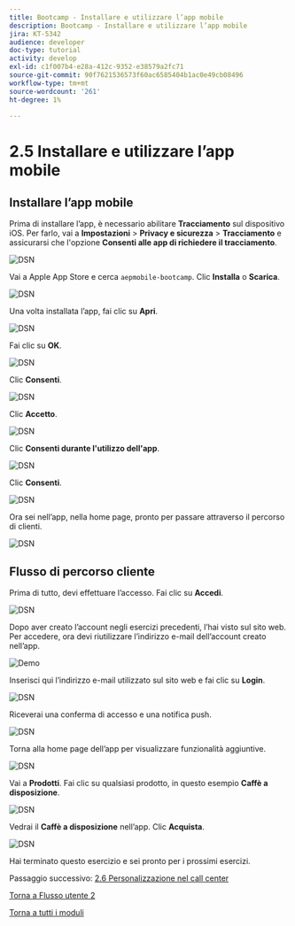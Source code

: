```yaml
---
title: Bootcamp - Installare e utilizzare l’app mobile
description: Bootcamp - Installare e utilizzare l’app mobile
jira: KT-5342
audience: developer
doc-type: tutorial
activity: develop
exl-id: c1f007b4-e28a-412c-9352-e38579a2fc71
source-git-commit: 90f7621536573f60ac6585404b1ac0e49cb08496
workflow-type: tm+mt
source-wordcount: '261'
ht-degree: 1%

---
```


# 2.5 Installare e utilizzare l’app mobile


## Installare l’app mobile

Prima di installare l’app, è necessario abilitare **Tracciamento** sul dispositivo iOS. Per farlo, vai a **Impostazioni** > **Privacy e sicurezza** > **Tracciamento** e assicurarsi che l&#39;opzione **Consenti alle app di richiedere il tracciamento**.

![DSN](./../uc3/images/app4.png)

Vai a Apple App Store e cerca `aepmobile-bootcamp`. Clic **Installa** o **Scarica**.

![DSN](./../uc3/images/app1.png)

Una volta installata l’app, fai clic su **Apri**.

![DSN](./../uc3/images/app2.png)

Fai clic su **OK**.

![DSN](./../uc3/images/app9.png)

Clic **Consenti**.

![DSN](./../uc3/images/app3.png)

Clic **Accetto**.

![DSN](./../uc3/images/app7.png)

Clic **Consenti durante l&#39;utilizzo dell&#39;app**.

![DSN](./../uc3/images/app8.png)

Clic **Consenti**.

![DSN](./../uc3/images/app5.png)

Ora sei nell’app, nella home page, pronto per passare attraverso il percorso di clienti.

![DSN](./../uc3/images/app12.png)

## Flusso di percorso cliente

Prima di tutto, devi effettuare l’accesso. Fai clic su **Accedi**.

![DSN](./../uc3/images/app13.png)

Dopo aver creato l’account negli esercizi precedenti, l’hai visto sul sito web. Per accedere, ora devi riutilizzare l’indirizzo e-mail dell’account creato nell’app.

![Demo](./../uc3/images/pv1.png)

Inserisci qui l’indirizzo e-mail utilizzato sul sito web e fai clic su **Login**.

![DSN](./../uc3/images/app14.png)

Riceverai una conferma di accesso e una notifica push.

![DSN](./../uc3/images/app15.png)

Torna alla home page dell’app per visualizzare funzionalità aggiuntive.

![DSN](./../uc3/images/app17.png)

Vai a **Prodotti**. Fai clic su qualsiasi prodotto, in questo esempio **Caffè a disposizione**.

![DSN](./images/app19.png)

Vedrai il **Caffè a disposizione** nell’app. Clic **Acquista**.

![DSN](./images/app20.png)

Hai terminato questo esercizio e sei pronto per i prossimi esercizi.

Passaggio successivo: [2.6 Personalizzazione nel call center](./ex6.md)

[Torna a Flusso utente 2](./uc2.md)

[Torna a tutti i moduli](../../overview.md)
